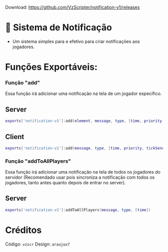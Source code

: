 Download: https://github.com/VzScripter/notification-v1/releases

# 📧 Sistema de Notificação

- Um sistema simples para e efetivo para criar notificações aos jogadores.

# Funções Exportáveis:

### Função "add"
Essa função irá adicionar uma notificação na tela de um jogador específico.

## Server
```lua
exports['notification-v1']:add(element, message, type, [time, priority, tickSended])
```
## Client
```lua
exports['notification-v1']:add(message, type, [time, priority, tickSended])
```

### Função "addToAllPlayers"
Essa função irá adicionar uma notificação na tela de todos os jogadores do servidor (Recomendado usar pois sincroniza a notificação com todos os jogadores, tanto antes quanto depois de entrar no server).

## Server
```lua
exports['notification-v1']:addToAllPlayers(message, type, [time])
```

# Créditos

Código: `vzscr`
Design: `araujox7`

